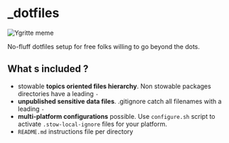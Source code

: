 _dotfiles
=========

![Ygritte meme](https://dl.dropboxusercontent.com/u/1026715/ygritte-meme.png)

No-fluff dotfiles setup for free folks willing to go beyond the dots.

What s included ?
-----------------

- stowable **topics oriented files hierarchy**. Non stowable packages directories
  have a leading `-`
- **unpublished sensitive data files**. .gitignore catch all filenames with a
  leading `-`
- **multi-platform configurations** possible. Use `configure.sh` script to activate
  `.stow-local-ignore` files for your platform.
- `README.md` instructions file per directory
